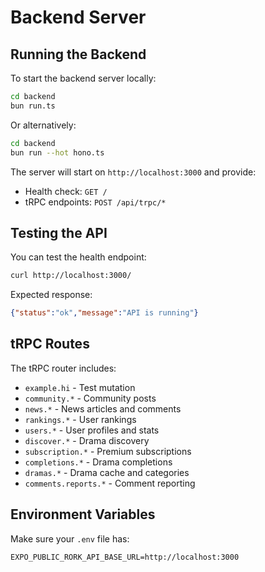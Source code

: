 # Backend Server

## Running the Backend

To start the backend server locally:

```bash
cd backend
bun run.ts
```

Or alternatively:

```bash
cd backend
bun run --hot hono.ts
```

The server will start on `http://localhost:3000` and provide:

- Health check: `GET /`
- tRPC endpoints: `POST /api/trpc/*`

## Testing the API

You can test the health endpoint:

```bash
curl http://localhost:3000/
```

Expected response:
```json
{"status":"ok","message":"API is running"}
```

## tRPC Routes

The tRPC router includes:
- `example.hi` - Test mutation
- `community.*` - Community posts
- `news.*` - News articles and comments
- `rankings.*` - User rankings
- `users.*` - User profiles and stats
- `discover.*` - Drama discovery
- `subscription.*` - Premium subscriptions
- `completions.*` - Drama completions
- `dramas.*` - Drama cache and categories
- `comments.reports.*` - Comment reporting

## Environment Variables

Make sure your `.env` file has:

```
EXPO_PUBLIC_RORK_API_BASE_URL=http://localhost:3000
```